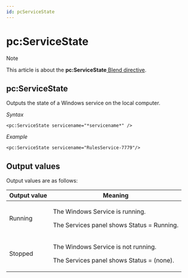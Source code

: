 ```yaml
---
id: pcServiceState
---
```


# pc:ServiceState



> [!NOTE]
> This article is about the **pc:ServiceState**[ Blend directive](/docs/Repositories/Blend_directives).

## **pc:ServiceState**

Outputs the state of a Windows service on the local computer.

*Syntax*

```
<pc:ServiceState servicename="*servicename*" />
```

*Example*

```language-xml
<pc:ServiceState servicename="RulesService-7779"/>
```

## Output values

Output values are as follows:

|**Output value**|**Meaning**|
|--------|--------|
|Running |<p>The Windows Service is running.</p><p>The Services panel shows Status = Running.</p>|
|Stopped |<p>The Windows Service is not running.</p><p>The Services panel shows Status = (none).</p>|



 